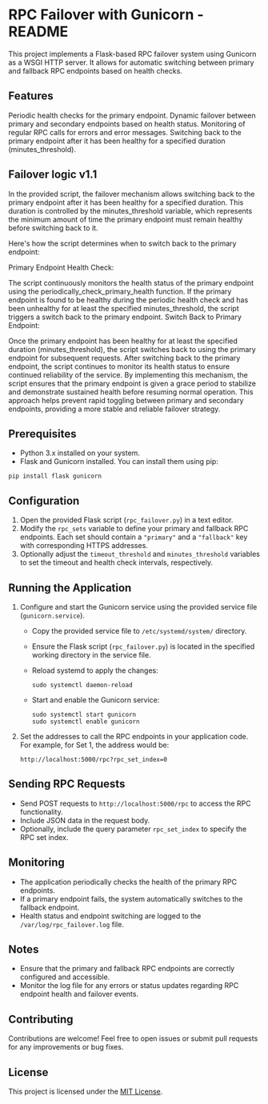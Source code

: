 
# RPC Failover with Gunicorn - README

This project implements a Flask-based RPC failover system using Gunicorn as a WSGI HTTP server. It allows for automatic switching between primary and fallback RPC endpoints based on health checks.

## Features


Periodic health checks for the primary endpoint.
Dynamic failover between primary and secondary endpoints based on health status.
Monitoring of regular RPC calls for errors and error messages.
Switching back to the primary endpoint after it has been healthy for a specified duration (minutes_threshold).
## Failover logic v1.1

In the provided script, the failover mechanism allows switching back to the primary endpoint after it has been healthy for a specified duration. This duration is controlled by the minutes_threshold variable, which represents the minimum amount of time the primary endpoint must remain healthy before switching back to it.

Here's how the script determines when to switch back to the primary endpoint:

Primary Endpoint Health Check:

The script continuously monitors the health status of the primary endpoint using the periodically_check_primary_health function.
If the primary endpoint is found to be healthy during the periodic health check and has been unhealthy for at least the specified minutes_threshold, the script triggers a switch back to the primary endpoint.
Switch Back to Primary Endpoint:

Once the primary endpoint has been healthy for at least the specified duration (minutes_threshold), the script switches back to using the primary endpoint for subsequent requests.
After switching back to the primary endpoint, the script continues to monitor its health status to ensure continued reliability of the service.
By implementing this mechanism, the script ensures that the primary endpoint is given a grace period to stabilize and demonstrate sustained health before resuming normal operation. This approach helps prevent rapid toggling between primary and secondary endpoints, providing a more stable and reliable failover strategy.

## Prerequisites

- Python 3.x installed on your system.
- Flask and Gunicorn installed. You can install them using pip:

```
pip install flask gunicorn
```

## Configuration

1. Open the provided Flask script (`rpc_failover.py`) in a text editor.
2. Modify the `rpc_sets` variable to define your primary and fallback RPC endpoints. Each set should contain a `"primary"` and a `"fallback"` key with corresponding HTTPS addresses.
3. Optionally adjust the `timeout_threshold` and `minutes_threshold` variables to set the timeout and health check intervals, respectively.

## Running the Application

1. Configure and start the Gunicorn service using the provided service file (`gunicorn.service`).
   - Copy the provided service file to `/etc/systemd/system/` directory.
   - Ensure the Flask script (`rpc_failover.py`) is located in the specified working directory in the service file.
   - Reload systemd to apply the changes:

     ```
     sudo systemctl daemon-reload
     ```

   - Start and enable the Gunicorn service:

     ```
     sudo systemctl start gunicorn
     sudo systemctl enable gunicorn
     ```

2. Set the addresses to call the RPC endpoints in your application code. For example, for Set 1, the address would be:

   ```
   http://localhost:5000/rpc?rpc_set_index=0
   ```

## Sending RPC Requests

- Send POST requests to `http://localhost:5000/rpc` to access the RPC functionality.
- Include JSON data in the request body.
- Optionally, include the query parameter `rpc_set_index` to specify the RPC set index.

## Monitoring

- The application periodically checks the health of the primary RPC endpoints.
- If a primary endpoint fails, the system automatically switches to the fallback endpoint.
- Health status and endpoint switching are logged to the `/var/log/rpc_failover.log` file.

## Notes

- Ensure that the primary and fallback RPC endpoints are correctly configured and accessible.
- Monitor the log file for any errors or status updates regarding RPC endpoint health and failover events.

## Contributing

Contributions are welcome! Feel free to open issues or submit pull requests for any improvements or bug fixes.

## License

This project is licensed under the [MIT License](LICENSE).
```

